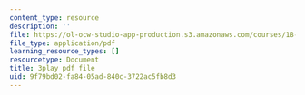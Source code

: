 ```yaml
---
content_type: resource
description: ''
file: https://ol-ocw-studio-app-production.s3.amazonaws.com/courses/18-01sc-single-variable-calculus-fall-2010/9f79bd02fa8405ad840c3722ac5fb8d3_MK_0QHbUnIA.pdf
file_type: application/pdf
learning_resource_types: []
resourcetype: Document
title: 3play pdf file
uid: 9f79bd02-fa84-05ad-840c-3722ac5fb8d3
---
```

